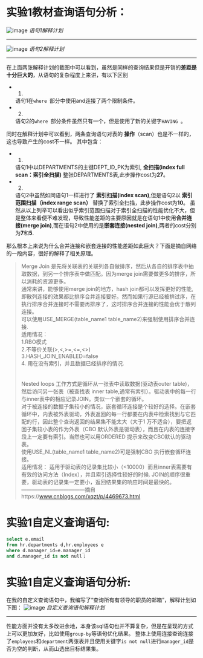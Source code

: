 # 实验1教材查询语句分析：

![image](https://github.com/pyfppp/Oracle/blob/master/tree/master/test1_explanation1.png)
_语句1解释计划_

---
![image](https://github.com/pyfppp/Oracle/blob/master/tree/master/test1_explanation2.png)
_语句2解释计划_

---

在上面两张解释计划的截图中可以看到，虽然是同样的查询结果但是开销的**差距是十分巨大的**，从语句的复杂程度上来讲，有以下区别
- 1.
  语句1在```where ```部分中使用and连接了两个限制条件。
- 2.
  语句2的```where ```部分条件虽然只有一个，但是使用了新的关键字```HAVING ```。
  
  
同时在解释计划中可以看到，两条查询语句对表的 **操作**（scan）也是不一样的，这也导致产生的cost不一样。
其中包含：
- 1.
  语句1中以DEPARTMENTS的主键DEPT_ID_PK为索引, **全扫描(index full scan：索引全扫描)** 整张DEPARTMENTS表,此步操作cost为**27**。
- 2.
  语句2中虽然如同语句1一样进行了 **索引扫描(index scan)**,但是语句2以 **索引范围扫描（index range scan）** 替换了索引全扫描，此步操作cost为**10**。
虽然从以上列举可以看出似乎索引范围扫描对于索引全扫描的性能优化不大，但是整体来看便不难发现，导致性能差距的主要原因就是在语句1中使用**合并连接(merge join)**,而在语句2中使用的是**嵌套连接(nested join)**,两者的cost分别为**7**和**5**.

那么根本上来说为什么合并连接和嵌套连接的性能差距如此巨大？下面是摘自网络的一段内容，很好的解释了相关原理。

>   Merge Join 是先将关联表的关联列各自做排序，然后从各自的排序表中抽取数据，到另一个排序表中做匹配。因为merge join需要做更多的排序，所以消耗的资源更多。 <br>通常来讲，能够使用merge join的地方，hash join都可以发挥更好的性能,即散列连接的效果都比排序合并连接要好。然而如果行源已经被排过序，在执行排序合并连接时不需要再排序了，这时排序合并连接的性能会优于散列连接。<br>可以使用USE_MERGE(table_name1 table_name2)来强制使用排序合并连接.
<br>适用情况：
<br>1.RBO模式
<br>2.不等价关联(>,<,>=,<=,<>)
<br>3.HASH_JOIN_ENABLED=false
<br>4. 用在没有索引，并且数据已经排序的情况.
<br><br><br>    Nested loops 工作方式是循环从一张表中读取数据(驱动表outer table)，然后访问另一张表（被查找表 inner table,通常有索引）。驱动表中的每一行与inner表中的相应记录JOIN。类似一个嵌套的循环。
<br>对于被连接的数据子集较小的情况，嵌套循环连接是个较好的选择。在嵌套循环中，内表被外表驱动，外表返回的每一行都要在内表中检索找到与它匹配的行，因此整个查询返回的结果集不能太大（大于1 万不适合），要把返回子集较小表的作为外表（CBO 默认外表是驱动表），而且在内表的连接字段上一定要有索引。当然也可以用ORDERED 提示来改变CBO默认的驱动表。
<br>使用USE_NL(table_name1 table_name2)可是强制CBO 执行嵌套循环连接。
<br>适用情况：
适用于驱动表的记录集比较小（<10000）而且inner表需要有有效的访问方法（Index），并且索引选择性较好的时候.
JOIN的顺序很重要，驱动表的记录集一定要小，返回结果集的响应时间是最快的。
<br>————————————摘自https://www.cnblogs.com/xqzt/p/4469673.html

# 实验1自定义查询语句:

```SQL
select e.email
from hr.departments d,hr.employees e
where d.manager_id=e.manager_id
and d.manager_id is not null；
```

# 实验1自定义查询语句分析:
在我的自定义查询语句中，我编写了“查询所有有领导的职员的邮箱”，解释计划如下图：
![image](https://github.com/pyfppp/Oracle/blob/master/tree/master/test1_explanation_self.png)
_自定义查询语句解释计划_

---
性能方面并没有太多改进余地，本身该sql语句也并不算复杂，但是在呈现的方式上可以更加友好，比如使用```group-by```等语句优化结果。
整体上使用连接查询连接了```employees```和```department```两张表并且使用关键字```is not null```进行```manager_id```是否为空的判断，从而山选出目标结果集。

